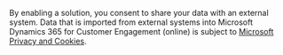 By enabling a solution, you consent to share your data with an external system. Data that is imported from external systems into Microsoft Dynamics 365 for Customer Engagement (online) is subject to [Microsoft Privacy and Cookies](http://go.microsoft.com/fwlink/p/?LinkID=521839).